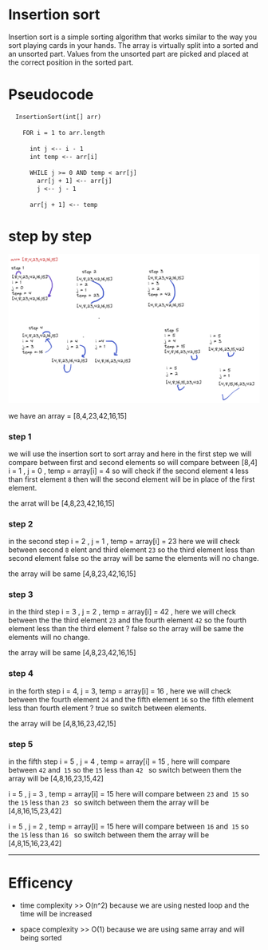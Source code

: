 # Insertion sort

Insertion sort is a simple sorting algorithm that works similar to the way you sort playing cards in your hands. The array is virtually split into a sorted and an unsorted part. Values from the unsorted part are picked and placed at the correct position in the sorted part.


# Pseudocode

```
  InsertionSort(int[] arr)

    FOR i = 1 to arr.length

      int j <-- i - 1
      int temp <-- arr[i]

      WHILE j >= 0 AND temp < arr[j]
        arr[j + 1] <-- arr[j]
        j <-- j - 1

      arr[j + 1] <-- temp

```

# step by step

![blog](./whiteboardImg/blog26.PNG)


we have an array = [8,4,23,42,16,15]

### step 1

we will use the insertion sort to sort array and here in the first step we will compare between first and second elements so will compare between [8,4] i = 1 , j = 0 ,  temp = array[i] = 4 so will check if the  second element `4` less than first element `8` then will the second element will be in place of the first element. 

the arrat will be [4,8,23,42,16,15]


### step 2

in the second step i = 2 , j = 1 , temp = array[i] = 23 here we will check between second `8` elent and third element `23` so the third element less than second element false so the array will be same the elements will no change.

the array will be same [4,8,23,42,16,15]

### step 3

in the third step i = 3 , j = 2 , temp = array[i] = 42 , here we will check between the the third element `23` and the fourth element `42` so the fourth element less than the third element ? false so the array will be same the elements will no change.

the array will be same [4,8,23,42,16,15]


### step 4 

in the forth step i = 4, j = 3, temp = array[i] = 16 , here we will check between the fourth element `24` and the fifth element `16` so the fifth element less than fourth element ? true so switch between elements.

the array will be [4,8,16,23,42,15]

### step 5 

in the fifth step i = 5 , j = 4 , temp = array[i] = 15 , here will compare between `42` and` 15` so the `15` less than `42 ` so switch between them the array will be [4,8,16,23,15,42]

i = 5 , j = 3 , temp = array[i] = 15 here will compare between `23` and` 15` so the `15` less than `23 ` so switch between them the array will be [4,8,16,15,23,42]

i = 5 , j = 2 , temp = array[i] = 15 here will compare between `16` and` 15` so the `15` less than `16 ` so switch between them the array will be [4,8,15,16,23,42]


---------------------------

# Efficency 

- time complexity >> O(n^2) because we are using nested loop and the time will be increased

- space complexity >> O(1) because we are using same array and will being sorted

